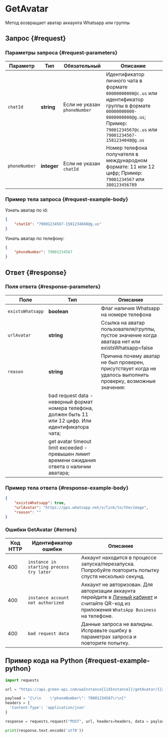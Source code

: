# GetAvatar

Метод возвращает аватар аккаунта Whatsapp или группы

## Запрос {#request}

### Параметры запроса {#request-parameters}

Параметр | Тип | Обязательный | Описание
----- | ----- | ----- | -----
`chatId` | **string** | Если не указан `phoneNumber` | Идентификатор личного чата в формате `00000000000@c.us` или идентификатор группы в формате `00000000000-0000000000@g.us`; Пример: `79001234567@c.us` или `79001234567-1581234048@g.us`
`phoneNumber` | **integer** | Если не указан `chatId` | Номер телефона получателя в международном формате: 11 или 12 цифр; Пример: `79001234567` или `380123456789`

### Пример тела запроса {#request-example-body}

Узнать аватар по id:
```json
{
    "chatId": "79001234567-1581234048@g.us"
}
```

Узнать аватар по телефону:
```json
{
    "phoneNumber": 79001234567
}
```

## Ответ {#response}

### Поля ответа {#response-parameters}

Поле | Тип |  Описание
----- | ----- | ----- 
`existsWhatsapp` | **boolean** | Флаг наличия Whatsapp на номере телефона
`urlAvatar` | **string** | Ссылка на аватар пользователя/группы, пустое значение когда аватара нет или existsWhatsapp=false
`reason` | **string** | Причина почему аватар не был проверен, присутствует когда не удалось выполнить проверку, возможные значения:
| | bad request data - неверный формат номера телефона, должен быть 11 или 12 цифр. Или идентификатора чата;
| | get avatar timeout limit exceeded - превышен лимит времени ожидания ответа о наличии аватара;

### Пример тела ответа {#response-example-body}

```json
{
  	"existsWhatsapp": true,
 	"urlAvatar": "https://pps.whatsapp.net/v/link/to/the/image",
	"reason": ""
}
```

### Ошибки GetAvatar {#errors}

Код HTTP | Идентификатор ошибки | Описание
----- | ----- | -----
400 | `instance in starting process try later` | Аккаунт находится в процессе запуска/перезапуска. Попробуйте повторить попытку спустя несколько секунд.
400 | `instance account not authorized` | Аккаунт не авторизован. Для авторизации аккаунта перейдите в [Личный кабинет](https://cabinet.green-api.com) и считайте QR-код из приложения `WhatsApp Business` на телефоне.
400 | `bad request data` | Данные запроса не валидны. Исправьте ошибку в параметрах запроса и повторите попытку.

## Пример кода на Python  {#request-example-python}

```python
import requests

url = "https://api.green-api.com/waInstance{{idInstance}}/getAvatar/{{apiTokenInstance}}"

payload = "{\r\n    \"phoneNumber\": 79001234567\r\n}"
headers = {
  'Content-Type': 'application/json'
}

response = requests.request("POST", url, headers=headers, data = payload)

print(response.text.encode('utf8'))
```